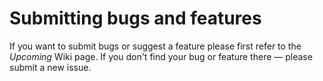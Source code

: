 # Submitting bugs and features

If you want to submit bugs or suggest a feature please first refer to the *Upcoming* Wiki page.
If you don't find your bug or feature there — please submit a new issue.